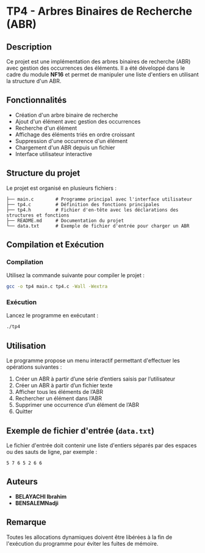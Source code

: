 # TP4 - Arbres Binaires de Recherche (ABR)

## Description
Ce projet est une implémentation des arbres binaires de recherche (ABR) avec gestion des occurrences des éléments. Il a été développé dans le cadre du module **NF16** et permet de manipuler une liste d'entiers en utilisant la structure d'un ABR.

## Fonctionnalités
- Création d'un arbre binaire de recherche
- Ajout d'un élément avec gestion des occurrences
- Recherche d'un élément
- Affichage des éléments triés en ordre croissant
- Suppression d'une occurrence d'un élément
- Chargement d'un ABR depuis un fichier
- Interface utilisateur interactive

## Structure du projet
Le projet est organisé en plusieurs fichiers :

```
├── main.c        # Programme principal avec l'interface utilisateur
├── tp4.c         # Définition des fonctions principales
├── tp4.h         # Fichier d'en-tête avec les déclarations des structures et fonctions
├── README.md     # Documentation du projet
└── data.txt      # Exemple de fichier d'entrée pour charger un ABR
```

## Compilation et Exécution
### Compilation
Utilisez la commande suivante pour compiler le projet :
```sh
gcc -o tp4 main.c tp4.c -Wall -Wextra
```

### Exécution
Lancez le programme en exécutant :
```sh
./tp4
```

## Utilisation
Le programme propose un menu interactif permettant d'effectuer les opérations suivantes :
1. Créer un ABR à partir d’une série d’entiers saisis par l’utilisateur
2. Créer un ABR à partir d’un fichier texte
3. Afficher tous les éléments de l’ABR
4. Rechercher un élément dans l’ABR
5. Supprimer une occurrence d’un élément de l’ABR
6. Quitter

## Exemple de fichier d'entrée (`data.txt`)
Le fichier d'entrée doit contenir une liste d'entiers séparés par des espaces ou des sauts de ligne, par exemple :
```
5 7 6 5 2 6 6
```

## Auteurs
- **BELAYACHI Ibrahim**
- **BENSALEMNadji**

## Remarque
Toutes les allocations dynamiques doivent être libérées à la fin de l'exécution du programme pour éviter les fuites de mémoire.

